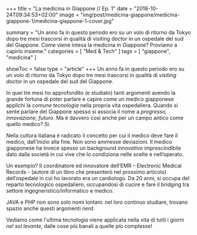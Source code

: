 +++
title = "La medicina in Giappone // Ep. 1"
date = "2018-10-24T09:34:53+02:00"
image = "img/post/medicina-giappone/medicina-giappone-1/medicina-giappone-1-cover.jpg"

summary = "Un anno fa in questo periodo ero su un volo di ritorno da Tokyo dopo tre mesi trascorsi in qualità di visiting doctor in un ospedale del sud del Giappone. Come viene intesa la medicina in Giappone? Proviamo a capirlo insieme."
categories = [ "Med & Tech" ]
tags = [ "giappone", "medicina" ]

showToc = false
type = "article"
+++
Un anno fa in questo
periodo ero su un volo di ritorno da Tokyo dopo tre mesi trascorsi in qualità di _visiting doctor_ in un ospedale del sud del Giappone.

In quei tre mesi ho approfondito (e studiato) tanti argomenti avendo la grande fortuna di poter parlare e capire come un medico giapponese
applichi la _comune tecnologia_ nella propria vita ospedaliera. Quando si sente parlare del Giappone spesso si associa il nome a _progresso,
innovazione, futuro_.
Ma è davvero così anche per un campo antico come quello medico? Si.

Nella cultura italiana è radicato il concetto per cui il medico deve fare il medico, dall’inizio alla fine. Non sono ammesse deviazioni.
Il medico giapponese ha invece spesso un background _innovativo_ imprescindibile
dato dalla società in cui vive che lo condiziona nelle scelte e nell’operato.

Un esempio? Il coordinatore ed innovatore dell’EMR – Electronic Medical Records - (autore di un libro che presenterò nel prossimo articolo) dell’ospedale in cui ho lavorato era un cardiologo.
Da 20 anni, si occupa del reparto tecnologico ospedaliero, occupandosi di cucire e fare il bridging tra settore ingegneristico/informatico e medico.

JAVA e PHP non sono solo nomi lontani: nel loro continuo studiare, trovano spazio anche questi argomenti _nerd_.

Vediamo come l'ultima tecnologia viene applicata nella vita di tutti i giorni _nel sol levante_, dalle cose più banali a quelle più complesse!